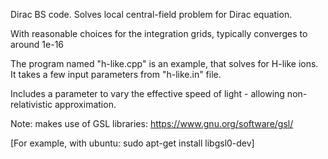 Dirac BS code.
Solves local central-field problem for Dirac equation.

With reasonable choices for the integration grids, typically converges to around 1e-16

The program named "h-like.cpp" is an example, that solves for H-like ions.
It takes a few input parameters from "h-like.in" file.

Includes a parameter to vary the effective speed of light - allowing non-relativistic approximation.

Note: makes use of GSL libraries: https://www.gnu.org/software/gsl/

[For example, with ubuntu: sudo apt-get install libgsl0-dev]
